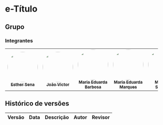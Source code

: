 # e-Título


## Grupo
### Integrantes

<table>
  <tr>
    <td align="center"><a href="https://github.com/esmsena"><img style="border-radius: 50%;" src="https://avatars.githubusercontent.com/u/98842728?v=4" width="100px;" alt=""/><br /><sub><b>Esther Sena</b></sub></a><br />
    <td align="center"><a href="https://github.com/jvcostta"><img style="border-radius: 50%;" src="https://avatars.githubusercontent.com/u/124215106?v=4" width="100px;" alt=""/><br /><sub><b>João Victor</b></sub></a><br /><a href="Link git" title="Rocketseat"></a></td>
    <td align="center"><a href="https://github.com/Madu01"><img style="border-radius: 50%;" src="https://avatars.githubusercontent.com/u/64814266?v=4" width="100px;" alt=""/><br /><sub><b>Maria Eduarda Barbosa</b></sub></a><br /><a href="Link git" title="Rocketseat"></a></td>
        <td align="center"><a href="https://github.com/EduardaSMarques"><img style="border-radius: 50%;" src="https://avatars.githubusercontent.com/u/79334692?v=4" width="100px;" alt=""/><br /><sub><b>Maria Eduarda Marques</b></sub></a><br />
        <td align="center"><a href="https://github.com/Maryyscreuza"><img style="border-radius: 50%;" src="https://avatars.githubusercontent.com/u/98031097?v=4" width="100px;" alt=""/><br /><sub><b>Mariiana Siqueira</b></sub></a><br />
    <td align="center"><a href="https://github.com/MateusPy"><img style="border-radius: 50%;" src="https://avatars.githubusercontent.com/u/98001933?s=400&u=960f90db65022ae3b93ddda74dc0b1d451dedac0&v=4" width="100px;" alt=""/><br /><sub><b>Mateus Orlando</b></sub></a><br />
  </tr>
</table>

## Histórico de versões

Versão |   Data  | Descrição | Autor | Revisor
------ | ---- | ------ | ---------- | ----------
